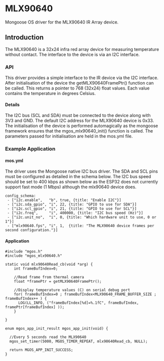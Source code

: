 # MLX90640
Mongoose OS driver for the MLX90640 IR Array device.

## Introduction

The MLX90640 is a 32x24 infra red array device for measuring temperature
without contact. The interface to the device is via an I2C interface.

### API

This driver provides a simple interface to the IR device via
the I2C interface. After initialisation of the device the getMLX90640FramePtr()
function can be called. This returns a pointer to 768 (32x24) float values.
Each value contains the temperature in degrees Celsius.  

#### Details

The I2C bus (SCL and SDA) must be connected to the device along with
3V3 and GND. The default I2C address for the MLX90640 device is 0x33.
The initialisation of the device is performed automagically as the
mongoose framework ensures that the mgos_mlx90640_init() function is
called. The parameters passed for initialisation are held in the
mos.yml file.


### Example Application

#### mos.yml

The driver uses the Mongoose native I2C bus driver. The SDA and SCL pins must be 
configured as detailed in the schema below. The I2C bus speed should be set
to 400 kbps as shown below as the ESP32 does not currently support fast 
mode (1 Mbps) although the mlx90640 device does.

```
config_schema:
 - ["i2c.enable",   "b", true, {title: "Enable I2C"}]
 - ["i2c.sda_gpio", "i", 22, {title: "GPIO to use for SDA"}]
 - ["i2c.scl_gpio", "i", 21, {title: "GPIO to use for SCL"}]
 - ["i2c.freq",     "i", 400000, {title: "I2C bus speed (Hz)"}]
 - ["i2c.unit_no",  "i", 0, {title: "Which hardware unit to use, 0 or 1"}]
 - ["mlx90640.fps", "i", 1,  {title: "The MLX90640 device frames per second configuration."}]
```

#### Application

```
#include "mgos.h"
#include "mgos_mlx90640.h"

static void mlx90640Read_cb(void *arg) {
    int frameBufIndex=0;

    //Read frame from thermal camera
    float *framePtr = getMLX90640FramePtr();

    //Display temperature values (C) on serial debug port
    for( frameBufIndex=0 ; frameBufIndex<MLX90640_FRAME_BUFFER_SIZE ; frameBufIndex++ ) {
      LOG(LL_INFO, ("frameBufIndex[%d]=%.1fC", frameBufIndex, framePtr[frameBufIndex] ));
    }

}

enum mgos_app_init_result mgos_app_init(void) {

  //Every 5 seconds read the MLX90640
  mgos_set_timer(5000, MGOS_TIMER_REPEAT, mlx90640Read_cb, NULL);

  return MGOS_APP_INIT_SUCCESS;
}
```
